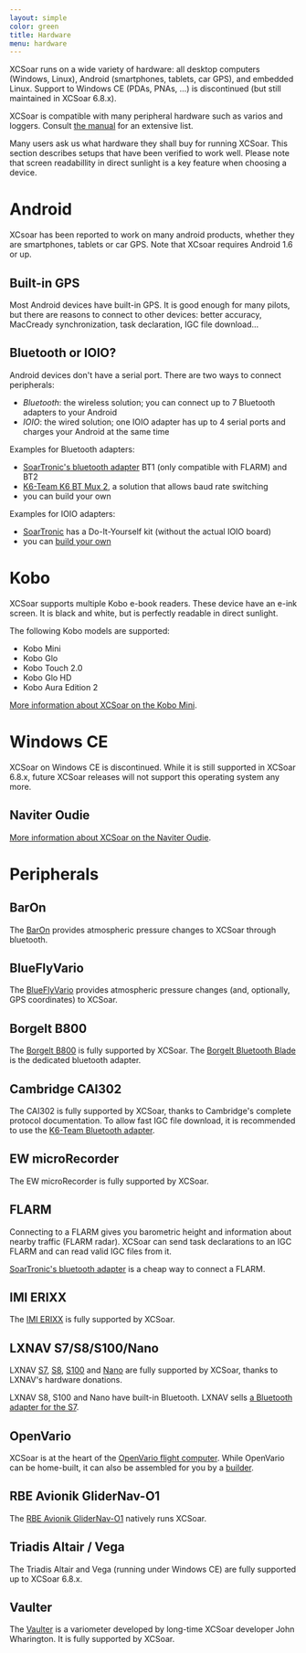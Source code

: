 ```yaml
---
layout: simple
color: green
title: Hardware
menu: hardware
---
```


XCSoar runs on a wide variety of hardware: all desktop computers
(Windows, Linux), Android (smartphones, tablets, car GPS), and embedded Linux.
Support to Windows CE (PDAs, PNAs, ...) is discontinued (but still maintained in XCSoar 6.8.x). 

XCSoar is compatible with many peripheral hardware such as varios and
loggers. Consult [the manual](/discover/manual.html) for an extensive
list.

Many users ask us what hardware they shall buy for running XCSoar.
This section describes setups that have been verified to work well.
Please note that screen readabillity in direct sunlight is a key feature when choosing a device.

# Android

XCsoar has been reported to work on many android products, whether they are smartphones, tablets or car GPS.
Note that XCsoar requires Android 1.6 or up.

## Built-in GPS
Most Android devices have built-in GPS. It is good enough for many pilots,
but there are reasons to connect to other devices: better accuracy,
MacCready synchronization, task declaration, IGC file download...

## Bluetooth or IOIO?
Android devices don't have a serial port. There are two ways to
connect peripherals:

- *Bluetooth*: the wireless solution; you can connect up to 7
  Bluetooth adapters to your Android
- *IOIO*: the wired solution; one IOIO adapter has up to 4 serial
  ports and charges your Android at the same time

Examples for Bluetooth adapters:

- [SoarTronic's bluetooth adapter](http://www.soartronic.net/products) BT1 (only compatible with FLARM) and BT2
- [K6-Team K6 BT Mux 2](https://www.k6-team.de/K6-Bt-Mux-2-NMEA-Multiplexer-mit-Bluetooth), a solution that allows baud rate switching
- you can build your own

Examples for IOIO adapters:

- [SoarTronic](http://www.soartronic.net/products) has a Do-It-Yourself kit
  (without the actual IOIO board)
- you can [build your own](https://github.com/ytai/ioio/wiki)

# Kobo

XCSoar supports multiple Kobo e-book readers. These device have an e-ink screen.
It is black and white, but is perfectly readable in direct sunlight.

The following Kobo models are supported:

- Kobo Mini
- Kobo Glo
- Kobo Touch 2.0
- Kobo Glo HD
- Kobo Aura Edition 2

[More information about XCSoar on the Kobo Mini](http://max.kellermann.name/projects/xcsoar/kobo.html).

# Windows CE

XCSoar on Windows CE is discontinued. While it is still supported in XCSoar 6.8.x,  future XCSoar releases will not support this operating system any more.

## Naviter Oudie
[More information about XCSoar on the Naviter Oudie](oudie.html).

# Peripherals

## BarOn
The [BarOn](http://aero--tech.ru/en/#BARON) provides atmospheric pressure changes to XCSoar through bluetooth.

## BlueFlyVario
The [BlueFlyVario](https://www.blueflyvario.com/) provides atmospheric pressure changes (and, optionally, GPS coordinates) to XCSoar.

## Borgelt B800
The [Borgelt B800](http://www.borgeltinstruments.com/?page_id=48) is fully supported by XCSoar.
The [Borgelt Bluetooth Blade](http://www.borgeltinstruments.com/?page_id=156) is the dedicated bluetooth adapter.

## Cambridge CAI302
The CAI302 is fully supported by XCSoar, thanks to Cambridge's
complete protocol documentation. To allow fast IGC file download, it
is recommended to use the [K6-Team Bluetooth adapter](https://www.k6-team.de/K6-Bt-Mux-2-NMEA-Multiplexer-mit-Bluetooth).

## EW microRecorder
The EW microRecorder is fully supported by XCSoar.

## FLARM
Connecting to a FLARM gives you barometric height and information
about nearby traffic (FLARM radar). XCSoar can send task declarations
to an IGC FLARM and can read valid IGC files from it.

[SoarTronic's bluetooth adapter](http://www.soartronic.net/products) is a
cheap way to connect a FLARM.

## IMI ERIXX
The [IMI ERIXX](http://www.imi-gliding.com/products/erixx-flight-recorder.html) is fully supported by XCSoar.

## LXNAV S7/S8/S100/Nano
LXNAV [S7](https://gliding.lxnav.com/products/s7/), [S8](https://gliding.lxnav.com/products/s8/),
[S100](https://gliding.lxnav.com/products/s100/) and [Nano](https://gliding.lxnav.com/products/nano/) are fully
supported by XCSoar, thanks to LXNAV's hardware donations.

LXNAV S8, S100 and Nano have built-in Bluetooth.
LXNAV sells [a Bluetooth adapter for the S7](https://gliding.lxnav.com/products/s7-s8-s80-bluetooth-module/).

## OpenVario
XCSoar is at the heart of the [OpenVario flight computer](https://www.openvario.org/doku.php).
While OpenVario can be home-built, it can also be assembled for you by a [builder](https://www.openvario.org/doku.php?id=builders:top).

## RBE Avionik GliderNav-O1
The [RBE Avionik GliderNav-O1](https://rbe-avionik.de/index.php/produkte/biofeet-erfahrungen) natively runs XCSoar.

## Triadis Altair / Vega
The Triadis Altair and Vega (running under Windows CE) are fully supported up to XCSoar 6.8.x.

## Vaulter
The [Vaulter](https://rbe-avionik.de/index.php/produkte/vaulter) is a variometer
developed by long-time XCSoar developer
John Wharington. It is
fully supported by XCSoar.
